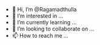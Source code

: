 - 👋 Hi, I’m @Ragamadthulla
- 👀 I’m interested in ...
- 🌱 I’m currently learning ...
- 💞️ I’m looking to collaborate on ...
- 📫 How to reach me ...

<!---
Ragamadthulla/Ragamadthulla is a ✨ special ✨ repository because its `README.md` (this file) appears on your GitHub profile.
You can click the Preview link to take a look at your changes.
--->
